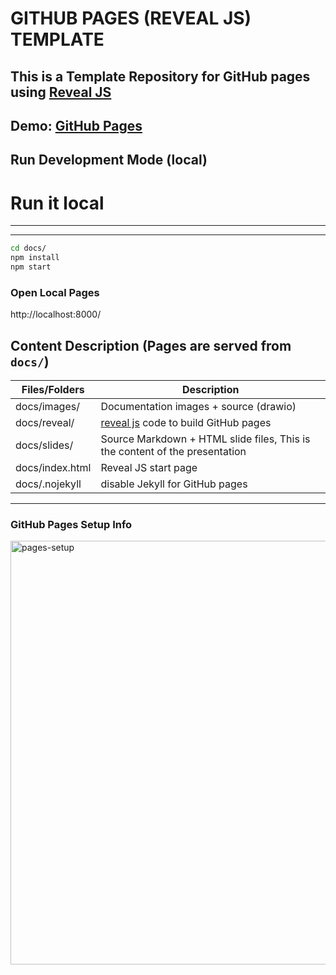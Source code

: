 # GITHUB PAGES (REVEAL JS) TEMPLATE

## This is a Template Repository for GitHub pages using [Reveal JS](https://revealjs.com)

## Demo: [GitHub Pages](https://jefeish.github.io/github-best-practices-demo/)

## Run Development Mode (local)
 # Run it local
---
---

```bash
cd docs/
npm install
npm start
```

### Open Local Pages

http://localhost:8000/

## Content Description (Pages are served from `docs/`)

|Files/Folders|Description|
|---|---|
|docs/images/|Documentation images + source (drawio)|
|docs/reveal/|[reveal js](https://revealjs.com) code to build GitHub pages|
|docs/slides/|Source Markdown + HTML slide files, This is the content of the presentation| 
|docs/index.html|Reveal JS start page|
|docs/.nojekyll| disable Jekyll for GitHub pages|

---

### GitHub Pages Setup Info

<img width="678" alt="pages-setup" src="https://user-images.githubusercontent.com/863198/200977116-2b72f1cb-7499-452e-aa9b-3ca6f934df9f.png">
